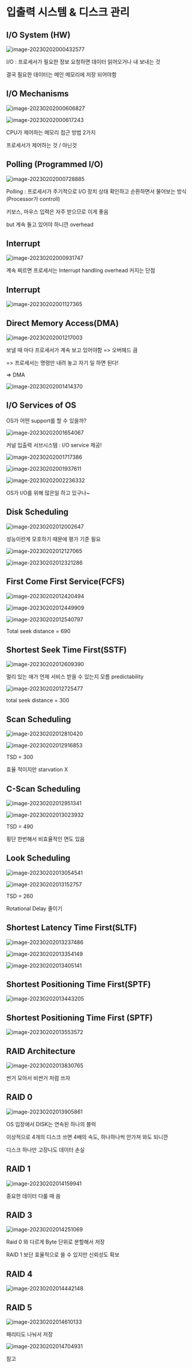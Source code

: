 # 입출력 시스템 & 디스크 관리

## I/O System (HW)

![image-20230202000432577](Chapter12.assets/image-20230202000432577.png)

I/O : 프로세서가 필요한 정보 요청하면 데이터 읽어오거나 내 보내는 것

결국 필요한 데이터는 메인 메모리에 저장 되어야함

## I/O Mechanisms

![image-20230202000606827](Chapter12.assets/image-20230202000606827.png)

![image-20230202000617243](Chapter12.assets/image-20230202000617243.png)

CPU가 제어하는 메모리 접근 방법 2가지

프로세서가 제어하는 것 / 아닌것



## Polling (Programmed I/O)

![image-20230202000728885](Chapter12.assets/image-20230202000728885.png)

Polling : 프로세서가 주기적으로 I/O 장치 상태 확인하고 순환하면서 물어보는 방식(Processor가 controll)

키보스, 마우스 입력은 자주 받으므로 이게 좋음

but 계속 돌고 있어야 하니깐 overhead

## Interrupt

![image-20230202000931747](Chapter12.assets/image-20230202000931747.png)

계속 찌르면 프로세서는 Interrupt handling overhead 커지는 단점

## Interrupt

![image-20230202001127365](Chapter12.assets/image-20230202001127365.png)

## Direct Memory Access(DMA)

![image-20230202001217003](Chapter12.assets/image-20230202001217003.png)

보낼 때 마다 프로세서가 계속 보고 있어야함 => 오버헤드 큼

=> 프로세서는 명령만 내려 놓고 자기 일 하면 된다!

=> DMA

![image-20230202001414370](Chapter12.assets/image-20230202001414370.png)



## I/O Services of OS

OS가 어떤 support를 할 수 있을까?

![image-20230202001654067](Chapter12.assets/image-20230202001654067.png)

커널 입출력 서브시스템 : I/O service 제공!

![image-20230202001717386](Chapter12.assets/image-20230202001717386.png)

![image-20230202001937611](Chapter12.assets/image-20230202001937611.png)

![image-20230202002236332](Chapter12.assets/image-20230202002236332.png)

OS가 I/O를 위해 많은일 하고 있구나~



## Disk Scheduling

![image-20230202012002647](Chapter12.assets/image-20230202012002647.png)

성능이란게 모호하기 때문에 평가 기준 필요

![image-20230202012127065](Chapter12.assets/image-20230202012127065.png)

![image-20230202012321286](Chapter12.assets/image-20230202012321286.png)

## First Come First Service(FCFS)

![image-20230202012420494](Chapter12.assets/image-20230202012420494.png)

![image-20230202012449909](Chapter12.assets/image-20230202012449909.png)

![image-20230202012540797](Chapter12.assets/image-20230202012540797.png)

Total seek distance = 690



## Shortest Seek Time First(SSTF)

![image-20230202012609390](Chapter12.assets/image-20230202012609390.png)

멀리 있는 애가 언제 서비스 받을 수 있는지 모름 predictability

![image-20230202012725477](Chapter12.assets/image-20230202012725477.png)

total seek distance = 300


## Scan Scheduling

![image-20230202012810420](Chapter12.assets/image-20230202012810420.png)

![image-20230202012916853](Chapter12.assets/image-20230202012916853.png)

TSD = 300

효율 적이지만 starvation X



## C-Scan Scheduling

![image-20230202012951341](Chapter12.assets/image-20230202012951341.png)

![image-20230202013023932](Chapter12.assets/image-20230202013023932.png)

TSD = 490

횡단 한번해서 비효율적인 면도 있음



## Look Scheduling

![image-20230202013054541](Chapter12.assets/image-20230202013054541.png)

![image-20230202013152757](Chapter12.assets/image-20230202013152757.png)

TSD = 260



Rotational Delay 줄이기

## Shortest Latency Time First(SLTF)

![image-20230202013237486](Chapter12.assets/image-20230202013237486.png)

![image-20230202013354149](Chapter12.assets/image-20230202013354149.png)

![image-20230202013405141](Chapter12.assets/image-20230202013405141.png)



## Shortest Positioning Time First(SPTF)

![image-20230202013443205](Chapter12.assets/image-20230202013443205.png)



## Shortest Positioning Time First (SPTF)

![image-20230202013553572](Chapter12.assets/image-20230202013553572.png)



## RAID Architecture

![image-20230202013830765](Chapter12.assets/image-20230202013830765.png)

싼거 모아서 비싼거 처럼 쓰자

## RAID 0

![image-20230202013905861](Chapter12.assets/image-20230202013905861.png)

OS 입장에서 DISK는 연속된 하나의 블럭

이상적으로 4개의 디스크 쓰면 4배의 속도, 하나하나씩 안가져 와도 되니깐

디스크 하나만 고장나도 데이터 손실



## RAID 1

![image-20230202014159941](Chapter12.assets/image-20230202014159941.png)

중요한 데이터 다룰 때 씀

## RAID 3

![image-20230202014251069](Chapter12.assets/image-20230202014251069.png)

Raid 0 와 다르게 Byte 단위로 분할해서 저장

RAID 1 보단 효율적으로 쓸 수 있지만 신뢰성도 확보


## RAID 4

![image-20230202014442148](Chapter12.assets/image-20230202014442148.png)

## RAID 5

![image-20230202014610133](Chapter12.assets/image-20230202014610133.png)

패리티도 나눠서 저장

![image-20230202014704931](Chapter12.assets/image-20230202014704931.png)

참고

